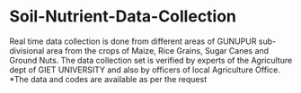 # Soil-Nutrient-Data-Collection
Real time data collection is done from different areas of GUNUPUR sub-divisional area from the crops of Maize, Rice Grains, Sugar Canes and Ground Nuts. The data collection set is verified by experts of the Agriculture dept of GIET UNIVERSITY and also by officers of local Agriculture Office.  
*The data and codes are available as per the request
